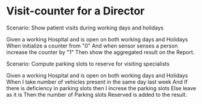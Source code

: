 # Visit-counter for a Director

Scenario: Show patient visits during working days and holidays

  Given a working Hospital and is open on both working days and Holidays
  When initialize a counter from "0"
  And when sensor senses a person increase the counter by "1"
  Then show the aggregated result on the Report.

Scenario: Compute parking slots to reserve for visiting specialists

  Given a working Hospital and is open on both working days and Holidays
  When I take number of vehicles present in the same day last week 
  And If there is deficiency in parking slots then I increse the parking slots
  Else leave as it is
  Then the number of Parking slots Reserved is added to the result.
